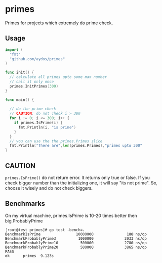 # primes
Primes for projects which extremely do prime check.
## Usage
```go
import (
  "fmt"
  "github.com/aydos/primes"
)

func init() {
  // calculate all primes upto some max number
  // call it only once
  primes.InitPrimes(300)
}

func main() {
  
  // do the prime check
  // CAUTION: do not check i > 300
  for i := 0; i <= 300; i++ {
    if primes.IsPrime(i) {
      fmt.Println(i, "is prime")
    }
  }
  // you can use the the primes.Primes slice
  fmt.Println("There are",len(primes.Primes),"primes upto 300"
}
```
## CAUTION
```primes.IsPrime()``` do not return error. It returns only true or false. If you check bigger number than the initializing one, it will say "its not prime". So, choose it wisely and do not check biggers.
## Benchmarks
On my virtual machine, primes.IsPrime is 10-20 times better then big.ProbablyPrime
```
[root@test primes]# go test -bench=.
BenchmarkIsPrime                10000000               188 ns/op
BenchmarkProbablyPrime3          1000000              2033 ns/op
BenchmarkProbablyPrime10          500000              2780 ns/op
BenchmarkProbablyPrime20          500000              3865 ns/op
PASS
ok      primes  9.123s
```
